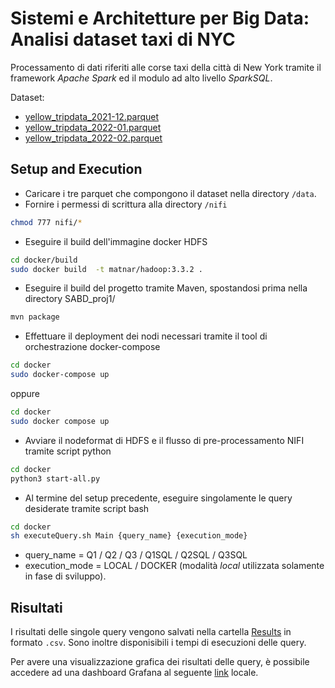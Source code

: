 # Sistemi e Architetture per Big Data: Analisi dataset taxi di NYC
Processamento di dati riferiti alle corse taxi della città di New York tramite il framework *Apache Spark* ed il modulo ad alto livello *SparkSQL*.

Dataset:
* [yellow_tripdata_2021-12.parquet]([https://link](https://nyc-tlc.s3.amazonaws.com/trip+data/yellow_tripdata_2021-12.parquet))
* [yellow_tripdata_2022-01.parquet]([https://link](https://nyc-tlc.s3.amazonaws.com/trip+data/yellow_tripdata_2022-01.parquet))
* [yellow_tripdata_2022-02.parquet]([https://link](https://nyc-tlc.s3.amazonaws.com/trip+data/yellow_tripdata_2022-02.parquet))


## Setup and Execution
* Caricare i tre parquet che compongono il dataset nella directory ```/data```.
* Fornire i permessi di scrittura alla directory ```/nifi```
```bash
chmod 777 nifi/*
```
* Eseguire il build dell'immagine docker HDFS
```bash
cd docker/build
sudo docker build  -t matnar/hadoop:3.3.2 .
```

* Eseguire il build del progetto tramite Maven, spostandosi prima nella directory SABD_proj1/

```bash
mvn package
```

* Effettuare il deployment dei nodi necessari tramite il tool di orchestrazione docker-compose

```bash
cd docker
sudo docker-compose up
```
oppure
```bash
cd docker
sudo docker compose up
```

* Avviare il nodeformat di HDFS e il flusso di pre-processamento NIFI tramite script python

```bash
cd docker
python3 start-all.py
```

* Al termine del setup precedente, eseguire singolamente le query desiderate tramite script bash
```bash
cd docker
sh executeQuery.sh Main {query_name} {execution_mode}
```
- query_name = Q1 / Q2 / Q3 / Q1SQL / Q2SQL / Q3SQL
- execution_mode = LOCAL / DOCKER (modalità _local_ utilizzata solamente in fase di sviluppo).

## Risultati
I risultati delle singole query vengono salvati nella cartella [Results](https://github.com/danilo-dellorco/SABD_proj1/tree/master/Results) in formato ```.csv```. 
Sono inoltre disponisibili i tempi di esecuzioni delle query. 

Per avere una visualizzazione grafica dei risultati delle query, è possibile accedere ad una dashboard Grafana al seguente [link](http://localhost:3001/d/QVfEthCnz/sabd-1?orgId=1) locale. 

